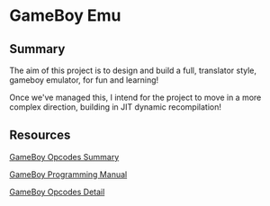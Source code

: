 # GameBoy Emu

## Summary
The aim of this project is to design and build a full, translator style, gameboy emulator, for fun and learning!

Once we've managed this, I intend for the project to move in a more complex direction, building in JIT dynamic recompilation!


## Resources
[GameBoy Opcodes Summary](http://www.devrs.com/gb/files/opcodes.html)

[GameBoy Programming Manual](https://archive.org/details/GameBoyProgManVer1.1)

[GameBoy Opcodes Detail](http://www.pastraiser.com/cpu/gameboy/gameboy_opcodes.html)